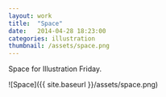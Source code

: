 ```yaml
---
layout: work
title:  "Space"
date:   2014-04-28 18:23:00
categories: illustration
thumbnail: /assets/space.png
---
```


Space for Illustration Friday.

![Space]({{ site.baseurl }}/assets/space.png)

[jekyll-gh]: https://github.com/mojombo/jekyll
[jekyll]:    http://jekyllrb.com
